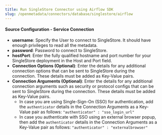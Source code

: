 ```yaml
---
title: Run SingleStore Connector using Airflow SDK
slug: /openmetadata/connectors/database/singlestore/airflow
---
```


<ConnectorIntro connector="SingleStore" goal="Airflow" hasProfiler="true" hasDBT="true" />

<Requirements />

<PythonMod connector="SingleStore" module="singlestore" />

<MetadataIngestionServiceDev service="database" connector="SingleStore" goal="Airflow"/>

<h4>Source Configuration - Service Connection</h4>

- **username**: Specify the User to connect to SingleStore. It should have enough privileges to read all the metadata.
- **password**: Password to connect to SingleStore.
- **hostPort**: Enter the fully qualified hostname and port number for your SingleStore deployment in the Host and Port field.
- **Connection Options (Optional)**: Enter the details for any additional connection options that can be sent to SingleStore during the connection. These details must be added as Key-Value pairs.
- **Connection Arguments (Optional)**: Enter the details for any additional connection arguments such as security or protocol configs that can be sent to SingleStore during the connection. These details must be added as Key-Value pairs. 
  - In case you are using Single-Sign-On (SSO) for authentication, add the `authenticator` details in the Connection Arguments as a Key-Value pair as follows: `"authenticator" : "sso_login_url"`
  - In case you authenticate with SSO using an external browser popup, then add the `authenticator` details in the Connection Arguments as a Key-Value pair as follows: `"authenticator" : "externalbrowser"`

<MetadataIngestionConfig service="database" connector="SingleStore" goal="Airflow" hasProfiler="true" hasDBT="true"/>
